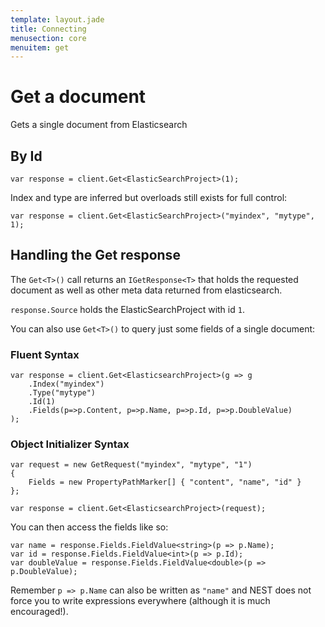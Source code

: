```yaml
---
template: layout.jade
title: Connecting
menusection: core
menuitem: get
---
```



# Get a document

Gets a single document from Elasticsearch

## By Id

	var response = client.Get<ElasticSearchProject>(1);

Index and type are inferred but overloads still exists for full control:

	var response = client.Get<ElasticSearchProject>("myindex", "mytype", 1);

## Handling the Get response

The `Get<T>()` call returns an `IGetResponse<T>` that holds the requested document as well as other meta data returned from elasticsearch.

`response.Source` holds the ElasticSearchProject with id `1`.

You can also use `Get<T>()` to query just some fields of a single document:

### Fluent Syntax

	var response = client.Get<ElasticsearchProject>(g => g
		.Index("myindex")
		.Type("mytype")
		.Id(1)
		.Fields(p=>p.Content, p=>p.Name, p=>p.Id, p=>p.DoubleValue)
	);

### Object Initializer Syntax

	var request = new GetRequest("myindex", "mytype", "1")
	{
		Fields = new PropertyPathMarker[] { "content", "name", "id" }
	};

	var response = client.Get<ElasticsearchProject>(request);
	

You can then access the fields like so:

	var name = response.Fields.FieldValue<string>(p => p.Name);
	var id = response.Fields.FieldValue<int>(p => p.Id);
	var doubleValue = response.Fields.FieldValue<double>(p => p.DoubleValue);

Remember `p => p.Name` can also be written as `"name"` and NEST does not force you to write expressions everywhere (although it is much encouraged!).


 

